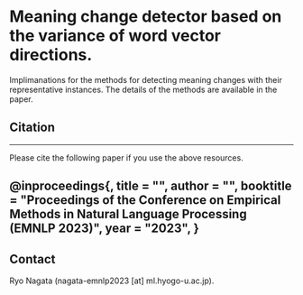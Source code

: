 # Meaning change detector based on the variance of word vector directions.
Implimanations for the methods for detecting meaning changes with their representative instances.
The details of the methods are available in the paper.


## Citation
---
Please cite the following paper if you use the above resources.

@inproceedings{,
   title = "",
   author = "",
   booktitle = "Proceedings of the Conference on Empirical Methods in Natural Language Processing (EMNLP 2023)",
   year = "2023",
}
---
## Contact
Ryo Nagata (nagata-emnlp2023 [at] ml.hyogo-u.ac.jp).
